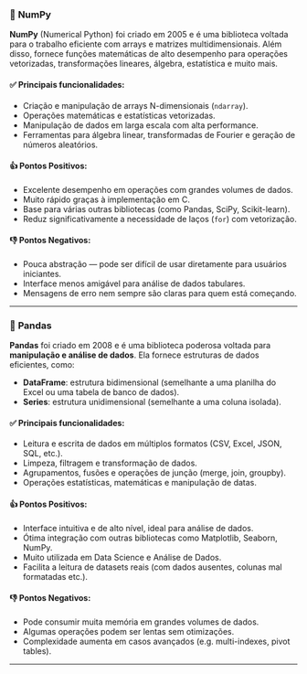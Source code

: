 ### 🧮 **NumPy**

**NumPy** (Numerical Python) foi criado em 2005 e é uma biblioteca voltada para o trabalho eficiente com arrays e matrizes multidimensionais. Além disso, fornece funções matemáticas de alto desempenho para operações vetorizadas, transformações lineares, álgebra, estatística e muito mais.

#### ✅ Principais funcionalidades:

- Criação e manipulação de arrays N-dimensionais (`ndarray`).
- Operações matemáticas e estatísticas vetorizadas.
- Manipulação de dados em larga escala com alta performance.
- Ferramentas para álgebra linear, transformadas de Fourier e geração de números aleatórios.

#### 👍 Pontos Positivos:

- Excelente desempenho em operações com grandes volumes de dados.
- Muito rápido graças à implementação em C.
- Base para várias outras bibliotecas (como Pandas, SciPy, Scikit-learn).
- Reduz significativamente a necessidade de laços (`for`) com vetorização.

#### 👎 Pontos Negativos:

- Pouca abstração — pode ser difícil de usar diretamente para usuários iniciantes.
- Interface menos amigável para análise de dados tabulares.
- Mensagens de erro nem sempre são claras para quem está começando.

---

### 📑 **Pandas**

**Pandas** foi criado em 2008 e é uma biblioteca poderosa voltada para **manipulação e análise de dados**. Ela fornece estruturas de dados eficientes, como:

- **DataFrame**: estrutura bidimensional (semelhante a uma planilha do Excel ou uma tabela de banco de dados).
- **Series**: estrutura unidimensional (semelhante a uma coluna isolada).

#### ✅ Principais funcionalidades:

- Leitura e escrita de dados em múltiplos formatos (CSV, Excel, JSON, SQL, etc.).
- Limpeza, filtragem e transformação de dados.
- Agrupamentos, fusões e operações de junção (merge, join, groupby).
- Operações estatísticas, matemáticas e manipulação de datas.

#### 👍 Pontos Positivos:

- Interface intuitiva e de alto nível, ideal para análise de dados.
- Ótima integração com outras bibliotecas como Matplotlib, Seaborn, NumPy.
- Muito utilizada em Data Science e Análise de Dados.
- Facilita a leitura de datasets reais (com dados ausentes, colunas mal formatadas etc.).

#### 👎 Pontos Negativos:

- Pode consumir muita memória em grandes volumes de dados.
- Algumas operações podem ser lentas sem otimizações.
- Complexidade aumenta em casos avançados (e.g. multi-indexes, pivot tables).

---
